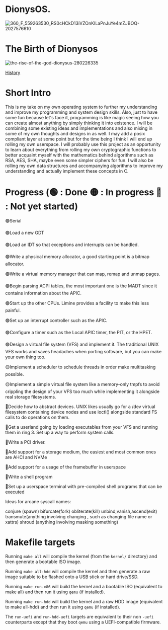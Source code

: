 # DionysOS. 
![360_F_559263530_RS0cHCkD13iVZOnKILaPnJuYe4mZJBOQ-2027576610](https://github.com/user-attachments/assets/c7af6a1d-bdf4-410f-a3ba-5f04eb4d40c3)

# The Birth of Dionysos
![the-rise-of-the-god-dionysus-280226335](https://github.com/user-attachments/assets/41cbf10d-5ae5-446a-8672-13c407152561)

[History](https://www.worldhistory.org/Dionysos/)

# Short Intro
This is my take on my own operating system to further my understanding and improve my programming and system design skills. Also,  just to have some fun because let's face it, programming is like magic seeing how you can create almost anything by simply thinking it into existence. I will be combining some existing ideas and implementations and also mixing in some of my own thoughts and designs in as well.
I may add a posix compliant layer at some point but for the time being I think I will end up rolling my own userspace. I will probably use this project as an opportunity to learn about everything from rolling my own cryptographic functions to better acquaint myself with the mathematics behind algorithms such as RSA, AES, SHA, maybe even some simpler ciphers for fun. I will also be rolling my own data structures and accompanying algorithms to improve my understanding and actually implement these concepts in C.

# Progress (🟢 : Done 🟡 : In progress 🔴 : Not yet started)

🟢Serial

🟢Load a new GDT

🟢Load an IDT so that exceptions and interrupts can be handled.

🟢Write a physical memory allocator, a good starting point is a bitmap allocator.

🟢Write a virtual memory manager that can map, remap and unmap pages.

🟢Begin parsing ACPI tables, the most important one is the MADT since it contains information about the APIC.

🟢Start up the other CPUs. Limine provides a facility to make this less painful.

🟢Set up an interrupt controller such as the APIC.

🟢Configure a timer such as the Local APIC timer, the PIT, or the HPET.

🟢Design a virtual file system (VFS) and implement it. The traditional UNIX VFS works and saves headaches when porting software, but you can make your own thing too.

🟡Implement a scheduler to schedule threads in order make multitasking possible.

🟡Implement a simple virtual file system like a memory-only tmpfs to avoid crippling the design of your VFS too much while implementing it alongside real storage filesystems.

🔴Decide how to abstract devices. UNIX likes usually go for a /dev virtual filesystem containing device nodes and use ioctl() alongside standard FS calls to do operations on them.

🔴Get a userland going by loading executables from your VFS and running them in ring 3. Set up a way to perform system calls.

🔴Write a PCI driver.

🔴Add support for a storage medium, the easiest and most common ones are AHCI and NVMe

🔴Add support for a usage of the framebuffer in userspace

🔴Write a shell program

🔴Set up a userspace terminal with pre-compiled shell programs that can be executed



Ideas for arcane syscall names:

conjure (spawn)
bifurcate(fork)
obliterate(kill)
unbind,vanish,ascend(exit)
transmute(anything involving changing , such as changing file name or xattrs)
shroud (anything involving masking something)

# Makefile targets

Running `make all` will compile the kernel (from the `kernel/` directory) and then generate a bootable ISO image.

Running `make all-hdd` will compile the kernel and then generate a raw image suitable to be flashed onto a USB stick or hard drive/SSD.

Running `make run-x86` will build the kernel and a bootable ISO (equivalent to make all) and then run it using `qemu` (if installed).

Running `make run-hdd` will build the kernel and a raw HDD image (equivalent to make all-hdd) and then run it using `qemu` (if installed).

The `run-uefi` and `run-hdd-uefi` targets are equivalent to their non `-uefi` counterparts except that they boot `qemu` using a UEFI-compatible firmware.
